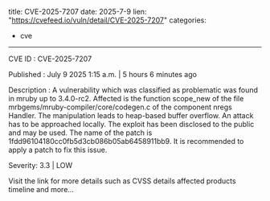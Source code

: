  
title: CVE-2025-7207
date: 2025-7-9
lien: "https://cvefeed.io/vuln/detail/CVE-2025-7207"
categories:
  - cve
---

CVE ID : CVE-2025-7207

Published :  July 9
2025
1:15 a.m. | 5 hours
6 minutes ago

Description : A vulnerability
which was classified as problematic
was found in mruby up to 3.4.0-rc2. Affected is the function scope_new of the file mrbgems/mruby-compiler/core/codegen.c of the component nregs Handler. The manipulation leads to heap-based buffer overflow. An attack has to be approached locally. The exploit has been disclosed to the public and may be used. The name of the patch is 1fdd96104180cc0fb5d3cb086b05ab6458911bb9. It is recommended to apply a patch to fix this issue.

Severity: 3.3 | LOW

Visit the link for more details
such as CVSS details
affected products
timeline
and more...
